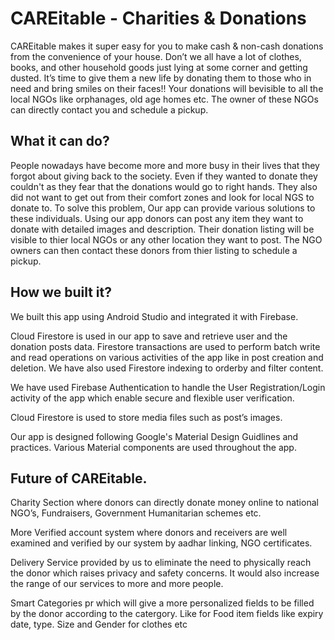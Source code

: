 
# CAREitable - Charities & Donations


CAREitable makes it super easy for you to make cash & non-cash donations from the convenience of your house. Don’t we all have a lot of clothes, books, and other household goods just lying at some corner and getting dusted. It’s time to give them a new life by donating them to those who in need and bring smiles on their faces!! Your donations will bevisible to all the local NGOs like orphanages, old age homes etc. The owner of these NGOs can directly contact you and schedule a pickup.



## What it can do?
People nowadays have become more and more busy in their lives that they forgot about giving back to the society. Even if they wanted to donate they couldn't as they fear that the donations would go to right hands. They also did not want to get out from their comfort zones and look for local NGS to donate to. To solve this problem, Our app can provide various solutions to these individuals. Using our app donors can post any item they want to donate with detailed images and description. Their donation listing will  be visible to thier local NGOs or any other location they want to post. The NGO owners can then contact these donors from thier listing to schedule a pickup.
## How we built it?


We built this app using Android Studio and integrated it with Firebase. 

Cloud Firestore is used in our app to save and retrieve user and the donation posts 
data. Firestore transactions are used to perform batch write and read operations
on various activities of the app like in post creation and deletion.
We have also used Firestore indexing to orderby and filter content.
 
 We have used Firebase Authentication to handle the User Registration/Login
activity of the app which enable secure and flexible user verification.

Cloud Firestore is used to store media files such as post’s images.

Our app is designed following Google's Material Design Guidlines and practices. Various Material components are used throughout the app.
## Future of CAREitable.

Charity Section where donors can directly donate money online to national NGO’s, 
Fundraisers, Government Humanitarian schemes etc.


More Verified account system where donors and receivers are well examined and
verified by our system by aadhar linking, NGO certificates. 


Delivery Service provided by us to eliminate the need to physically reach the donor
which raises privacy and safety concerns. It would also increase the 
range of our services to more and more people.

Smart Categories pr which will give a more personalized fields to be filled by the donor
according to the catergory. Like for Food item fields like expiry date, type. Size and Gender
for clothes etc
